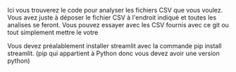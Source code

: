 Ici vous trouverez le code pour analyser les fichiers CSV que vous voulez. 
Vous avez juste à déposer le fichier CSV à l'endroit indiqué et toutes les analises se feront. 
Vous pouvez essayer avec les CSV fournis avec ce git ou tout simplement mettre le votre

Vous devez préalablement installer streamlit avec la commande 
pip install streamlit. (pip qui appartient à Python donc vous devez avoir une version python)
